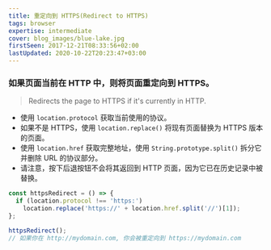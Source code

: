 ```yaml
---
title: 重定向到 HTTPS(Redirect to HTTPS)
tags: browser
expertise: intermediate
cover: blog_images/blue-lake.jpg
firstSeen: 2017-12-21T08:33:56+02:00
lastUpdated: 2020-10-22T20:23:47+03:00
---
```


### 如果页面当前在 HTTP 中，则将页面重定向到 HTTPS。
> Redirects the page to HTTPS if it's currently in HTTP.

- 使用 `location.protocol` 获取当前使用的协议。
- 如果不是 HTTPS，使用 `location.replace()` 将现有页面替换为 HTTPS 版本的页面。
- 使用 `location.href` 获取完整地址，使用 `String.prototype.split()` 拆分它并删除 URL 的协议部分。
- 请注意，按下后退按钮不会将其返回到 HTTP 页面，因为它已在历史记录中被替换。

```js
const httpsRedirect = () => {
  if (location.protocol !== 'https:')
    location.replace('https://' + location.href.split('//')[1]);
};
```

```js
httpsRedirect();
// 如果你在 http://mydomain.com, 你会被重定向到 https://mydomain.com
```
